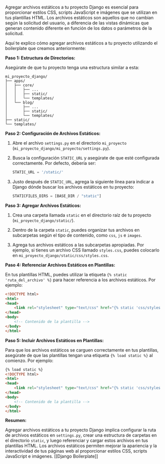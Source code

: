 Agregar archivos estáticos a tu proyecto Django es esencial para proporcionar estilos CSS, scripts JavaScript e imágenes que se utilizan en tus plantillas HTML. Los archivos estáticos son aquellos que no cambian según la solicitud del usuario, a diferencia de las vistas dinámicas que generan contenido diferente en función de los datos o parámetros de la solicitud.

Aquí te explico cómo agregar archivos estáticos a tu proyecto utilizando el boilerplate que creamos anteriormente:

**Paso 1: Estructura de Directorios:**

Asegúrate de que tu proyecto tenga una estructura similar a esta:

```
mi_proyecto_django/
├── apps/
│   ├── core/
│   │   ├── ...
│   │   ├── static/
│   │   └── templates/
│   └── blog/
│       ├── ...
│       ├── static/
│       └── templates/
├── static/
└── templates/
```

**Paso 2: Configuración de Archivos Estáticos:**

1. Abre el archivo `settings.py` en el directorio `mi_proyecto` (`mi_proyecto_django/mi_proyecto/settings.py`).

2. Busca la configuración `STATIC_URL` y asegúrate de que esté configurada correctamente. Por defecto, debería ser:
   ```python
   STATIC_URL = '/static/'
   ```

3. Justo después de `STATIC_URL`, agrega la siguiente línea para indicar a Django dónde buscar los archivos estáticos en tu proyecto:
   ```python
   STATICFILES_DIRS = [BASE_DIR / "static"]
   ```

**Paso 3: Agregar Archivos Estáticos:**

1. Crea una carpeta llamada `static` en el directorio raíz de tu proyecto (`mi_proyecto_django/static/`).

2. Dentro de la carpeta `static`, puedes organizar tus archivos en subcarpetas según el tipo de contenido, como `css`, `js` e `images`.

3. Agrega tus archivos estáticos a las subcarpetas apropiadas. Por ejemplo, si tienes un archivo CSS llamado `styles.css`, puedes colocarlo en `mi_proyecto_django/static/css/styles.css`.

**Paso 4: Referenciar Archivos Estáticos en Plantillas:**

En tus plantillas HTML, puedes utilizar la etiqueta `{% static 'ruta_del_archivo' %}` para hacer referencia a los archivos estáticos. Por ejemplo:

```html
<!DOCTYPE html>
<html>
<head>
    <link rel="stylesheet" type="text/css" href="{% static 'css/styles.css' %}">
</head>
<body>
    <!-- Contenido de la plantilla -->
</body>
</html>
```

**Paso 5: Incluir Archivos Estáticos en Plantillas:**

Para que los archivos estáticos se carguen correctamente en tus plantillas, asegúrate de que las plantillas tengan una etiqueta `{% load static %}` al comienzo. Por ejemplo:

```html
{% load static %}
<!DOCTYPE html>
<html>
<head>
    <link rel="stylesheet" type="text/css" href="{% static 'css/styles.css' %}">
</head>
<body>
    <!-- Contenido de la plantilla -->
</body>
</html>
```

**Resumen:**

Agregar archivos estáticos a tu proyecto Django implica configurar la ruta de archivos estáticos en `settings.py`, crear una estructura de carpetas en el directorio `static`, y luego referenciar y cargar estos archivos en tus plantillas HTML. Los archivos estáticos permiten mejorar la apariencia y la interactividad de tus páginas web al proporcionar estilos CSS, scripts JavaScript e imágenes.
[[Django Boilerplate]]

